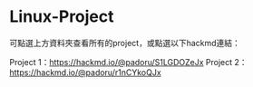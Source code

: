 # Linux-Project
可點選上方資料夾查看所有的project，或點選以下hackmd連結：

Project 1：https://hackmd.io/@padoru/S1LGDOZeJx
Project 2：https://hackmd.io/@padoru/r1nCYkoQJx
